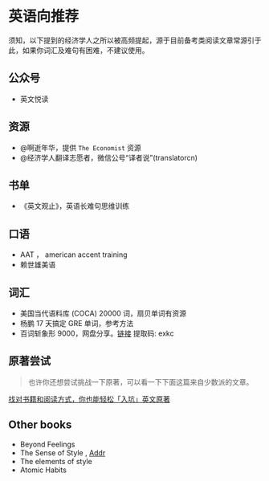 <!--
 * @Description: This file is made for
 * @Date: 2020-02-21 18:58:22
 * @LastEditTime: 2020-03-27 22:48:24
 * @Author: LeongD
 * @LastEditors: LeongD
 -->

# 英语向推荐

须知，以下提到的经济学人之所以被高频提起，源于目前备考类阅读文章常源引于此，如果你词汇及难句有困难，不建议使用。

## 公众号

- 英文悦读

## 资源

- @啊逝年华，提供 `The Economist` 资源
- @经济学人翻译志愿者，微信公号“译者说”(translatorcn)

## 书单

- 《英文观止》，英语长难句思维训练

## 口语

- AAT ， american accent training
- 赖世雄美语

## 词汇

- 美国当代语料库 (COCA) 20000 词，扇贝单词有资源
- 杨鹏 17 天搞定 GRE 单词，参考方法
- 百词斩象形 9000，网盘分享。[链接](https://pan.baidu.com/s/1oEy7ps-YjP3pJfE7gBRKoQ) 提取码: exkc

## 原著尝试

> 也许你还想尝试挑战一下原著，可以看一下下面这篇来自少数派的文章。

[找对书籍和阅读方式，你也能轻松「入坑」英文原著](https://sspai.com/post/58325)

## Other books

- Beyond Feelings
- The Sense of Style , [Addr](https://sobooks.cc/books/9872.html)
- The elements of style
- Atomic Habits
